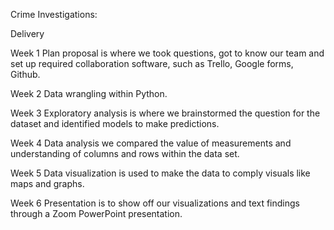 Crime Investigations:

Delivery 

Week 1 Plan proposal is where we took questions, got to know our team and set up required collaboration software, such as Trello, Google forms, Github.

Week 2 Data wrangling within Python. 
 
Week 3 Exploratory analysis is where we brainstormed the question for the dataset and identified models to make predictions. 

Week 4 Data analysis we compared the value of measurements and understanding of columns and rows within the data set. 

Week 5 Data visualization is used to make the data to comply visuals like maps and graphs.

Week 6 Presentation is to show off our visualizations and text findings through a Zoom PowerPoint presentation. 
